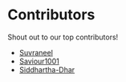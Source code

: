# Contributors

Shout out to our top contributors!

- [Suvraneel](https://api.github.com/users/Suvraneel)
- [Saviour1001](https://api.github.com/users/Saviour1001)
- [Siddhartha-Dhar](https://api.github.com/users/Siddhartha-Dhar)
